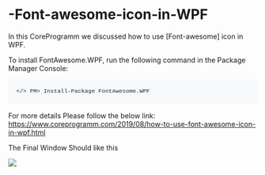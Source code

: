 # -Font-awesome-icon-in-WPF
In this CoreProgramm we discussed how to use [Font-awesome]  icon in WPF.

To install FontAwesome.WPF, run the following command in the Package Manager Console:

<pre style="background-color: #f6f8fa; border-radius: 3px; box-sizing: border-box; color: #24292e; font-family: SFMono-Regular, Consolas, &quot;Liberation Mono&quot;, Menlo, monospace; font-size: 13.6px; line-height: 1.45; margin-bottom: 16px; overflow-wrap: normal; overflow: auto; padding: 16px;"><code style="background: transparent; border-radius: 3px; border: 0px; box-sizing: border-box; display: inline; font-family: SFMono-Regular, Consolas, &quot;Liberation Mono&quot;, Menlo, monospace; line-height: inherit; margin: 0px; overflow-wrap: normal; overflow: visible; padding: 0px; word-break: normal;">&lt;/&gt; PM> Install-Package FontAwesome.WPF</code></pre>

For more details Please follow the below link: <br/>
https://www.coreprogramm.com/2019/08/how-to-use-font-awesome-icon-in-wpf.html

The Final Window Should like this <br/>

<img src="https://user-images.githubusercontent.com/53593343/63190564-1f9b5380-c084-11e9-9c4c-6686b27dcd68.gif"/>
